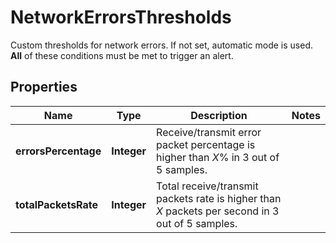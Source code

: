 

# NetworkErrorsThresholds

Custom thresholds for network errors. If not set, automatic mode is used.    **All** of these conditions must be met to trigger an alert.

## Properties

| Name | Type | Description | Notes |
|------------ | ------------- | ------------- | -------------|
|**errorsPercentage** | **Integer** | Receive/transmit error packet percentage is higher than *X*% in 3 out of 5 samples. |  |
|**totalPacketsRate** | **Integer** | Total receive/transmit packets rate is higher than *X* packets per second in 3 out of 5 samples. |  |



